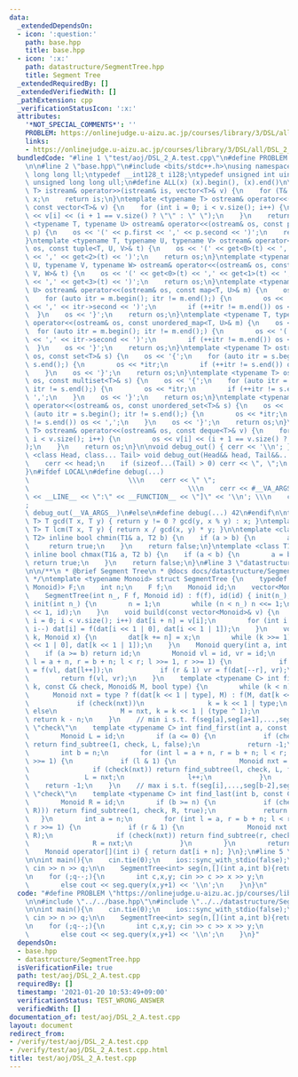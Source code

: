 ```yaml
---
data:
  _extendedDependsOn:
  - icon: ':question:'
    path: base.hpp
    title: base.hpp
  - icon: ':x:'
    path: datastructure/SegmentTree.hpp
    title: Segment Tree
  _extendedRequiredBy: []
  _extendedVerifiedWith: []
  _pathExtension: cpp
  _verificationStatusIcon: ':x:'
  attributes:
    '*NOT_SPECIAL_COMMENTS*': ''
    PROBLEM: https://onlinejudge.u-aizu.ac.jp/courses/library/3/DSL/all/DSL_2_A
    links:
    - https://onlinejudge.u-aizu.ac.jp/courses/library/3/DSL/all/DSL_2_A
  bundledCode: "#line 1 \"test/aoj/DSL_2_A.test.cpp\"\n#define PROBLEM \"https://onlinejudge.u-aizu.ac.jp/courses/library/3/DSL/all/DSL_2_A\"\
    \n\n#line 2 \"base.hpp\"\n#include <bits/stdc++.h>\nusing namespace std;\ntypedef\
    \ long long ll;\ntypedef __int128_t i128;\ntypedef unsigned int uint;\ntypedef\
    \ unsigned long long ull;\n#define ALL(x) (x).begin(), (x).end()\n\ntemplate <typename\
    \ T> istream& operator>>(istream& is, vector<T>& v) {\n    for (T& x : v) is >>\
    \ x;\n    return is;\n}\ntemplate <typename T> ostream& operator<<(ostream& os,\
    \ const vector<T>& v) {\n    for (int i = 0; i < v.size(); i++) {\n        os\
    \ << v[i] << (i + 1 == v.size() ? \"\" : \" \");\n    }\n    return os;\n}\ntemplate\
    \ <typename T, typename U> ostream& operator<<(ostream& os, const pair<T, U>&\
    \ p) {\n    os << '(' << p.first << ',' << p.second << ')';\n    return os;\n\
    }\ntemplate <typename T, typename U, typename V> ostream& operator<<(ostream&\
    \ os, const tuple<T, U, V>& t) {\n    os << '(' << get<0>(t) << ',' << get<1>(t)\
    \ << ',' << get<2>(t) << ')';\n    return os;\n}\ntemplate <typename T, typename\
    \ U, typename V, typename W> ostream& operator<<(ostream& os, const tuple<T, U,\
    \ V, W>& t) {\n    os << '(' << get<0>(t) << ',' << get<1>(t) << ',' << get<2>(t)\
    \ << ',' << get<3>(t) << ')';\n    return os;\n}\ntemplate <typename T, typename\
    \ U> ostream& operator<<(ostream& os, const map<T, U>& m) {\n    os << '{';\n\
    \    for (auto itr = m.begin(); itr != m.end();) {\n        os << '(' << itr->first\
    \ << ',' << itr->second << ')';\n        if (++itr != m.end()) os << ',';\n  \
    \  }\n    os << '}';\n    return os;\n}\ntemplate <typename T, typename U> ostream&\
    \ operator<<(ostream& os, const unordered_map<T, U>& m) {\n    os << '{';\n  \
    \  for (auto itr = m.begin(); itr != m.end();) {\n        os << '(' << itr->first\
    \ << ',' << itr->second << ')';\n        if (++itr != m.end()) os << ',';\n  \
    \  }\n    os << '}';\n    return os;\n}\ntemplate <typename T> ostream& operator<<(ostream&\
    \ os, const set<T>& s) {\n    os << '{';\n    for (auto itr = s.begin(); itr !=\
    \ s.end();) {\n        os << *itr;\n        if (++itr != s.end()) os << ',';\n\
    \    }\n    os << '}';\n    return os;\n}\ntemplate <typename T> ostream& operator<<(ostream&\
    \ os, const multiset<T>& s) {\n    os << '{';\n    for (auto itr = s.begin();\
    \ itr != s.end();) {\n        os << *itr;\n        if (++itr != s.end()) os <<\
    \ ',';\n    }\n    os << '}';\n    return os;\n}\ntemplate <typename T> ostream&\
    \ operator<<(ostream& os, const unordered_set<T>& s) {\n    os << '{';\n    for\
    \ (auto itr = s.begin(); itr != s.end();) {\n        os << *itr;\n        if (++itr\
    \ != s.end()) os << ',';\n    }\n    os << '}';\n    return os;\n}\ntemplate <typename\
    \ T> ostream& operator<<(ostream& os, const deque<T>& v) {\n    for (int i = 0;\
    \ i < v.size(); i++) {\n        os << v[i] << (i + 1 == v.size() ? \"\" : \" \"\
    );\n    }\n    return os;\n}\n\nvoid debug_out() { cerr << '\\n'; }\ntemplate\
    \ <class Head, class... Tail> void debug_out(Head&& head, Tail&&... tail) {\n\
    \    cerr << head;\n    if (sizeof...(Tail) > 0) cerr << \", \";\n    debug_out(move(tail)...);\n\
    }\n#ifdef LOCAL\n#define debug(...)                                          \
    \                         \\\n    cerr << \" \";                             \
    \                                        \\\n    cerr << #__VA_ARGS__ << \" :[\"\
    \ << __LINE__ << \":\" << __FUNCTION__ << \"]\" << '\\n'; \\\n    cerr << \" \"\
    ;                                                                     \\\n   \
    \ debug_out(__VA_ARGS__)\n#else\n#define debug(...) 42\n#endif\n\ntemplate <typename\
    \ T> T gcd(T x, T y) { return y != 0 ? gcd(y, x % y) : x; }\ntemplate <typename\
    \ T> T lcm(T x, T y) { return x / gcd(x, y) * y; }\n\ntemplate <class T1, class\
    \ T2> inline bool chmin(T1& a, T2 b) {\n    if (a > b) {\n        a = b;\n   \
    \     return true;\n    }\n    return false;\n}\ntemplate <class T1, class T2>\
    \ inline bool chmax(T1& a, T2 b) {\n    if (a < b) {\n        a = b;\n       \
    \ return true;\n    }\n    return false;\n}\n#line 3 \"datastructure/SegmentTree.hpp\"\
    \n\n/**\n * @brief Segment Tree\n * @docs docs/datastructure/SegmentTree.md\n\
    \ */\ntemplate <typename Monoid> struct SegmentTree {\n    typedef function<Monoid(Monoid,\
    \ Monoid)> F;\n    int n;\n    F f;\n    Monoid id;\n    vector<Monoid> dat;\n\
    \    SegmentTree(int n_, F f, Monoid id) : f(f), id(id) { init(n_); }\n    void\
    \ init(int n_) {\n        n = 1;\n        while (n < n_) n <<= 1;\n        dat.assign(n\
    \ << 1, id);\n    }\n    void build(const vector<Monoid>& v) {\n        for (int\
    \ i = 0; i < v.size(); i++) dat[i + n] = v[i];\n        for (int i = n - 1; i;\
    \ i--) dat[i] = f(dat[i << 1 | 0], dat[i << 1 | 1]);\n    }\n    void update(int\
    \ k, Monoid x) {\n        dat[k += n] = x;\n        while (k >>= 1) dat[k] = f(dat[k\
    \ << 1 | 0], dat[k << 1 | 1]);\n    }\n    Monoid query(int a, int b) {\n    \
    \    if (a >= b) return id;\n        Monoid vl = id, vr = id;\n        for (int\
    \ l = a + n, r = b + n; l < r; l >>= 1, r >>= 1) {\n            if (l & 1) vl\
    \ = f(vl, dat[l++]);\n            if (r & 1) vr = f(dat[--r], vr);\n        }\n\
    \        return f(vl, vr);\n    }\n    template <typename C> int find_subtree(int\
    \ k, const C& check, Monoid& M, bool type) {\n        while (k < n) {\n      \
    \      Monoid nxt = type ? f(dat[k << 1 | type], M) : f(M, dat[k << 1 | type]);\n\
    \            if (check(nxt))\n                k = k << 1 | type;\n           \
    \ else\n                M = nxt, k = k << 1 | (type ^ 1);\n        }\n       \
    \ return k - n;\n    }\n    // min i s.t. f(seg[a],seg[a+1],...,seg[i]) satisfy\
    \ \"check\"\n    template <typename C> int find_first(int a, const C& check) {\n\
    \        Monoid L = id;\n        if (a <= 0) {\n            if (check(f(L, dat[1])))\
    \ return find_subtree(1, check, L, false);\n            return -1;\n        }\n\
    \        int b = n;\n        for (int l = a + n, r = b + n; l < r; l >>= 1, r\
    \ >>= 1) {\n            if (l & 1) {\n                Monoid nxt = f(L, dat[l]);\n\
    \                if (check(nxt)) return find_subtree(l, check, L, false);\n  \
    \              L = nxt;\n                l++;\n            }\n        }\n    \
    \    return -1;\n    }\n    // max i s.t. f(seg[i],...,seg[b-2],seg[b-1]) satisfy\
    \ \"check\"\n    template <typename C> int find_last(int b, const C& check) {\n\
    \        Monoid R = id;\n        if (b >= n) {\n            if (check(f(dat[1],\
    \ R))) return find_subtree(1, check, R, true);\n            return -1;\n     \
    \   }\n        int a = n;\n        for (int l = a, r = b + n; l < r; l >>= 1,\
    \ r >>= 1) {\n            if (r & 1) {\n                Monoid nxt = f(dat[--r],\
    \ R);\n                if (check(nxt)) return find_subtree(r, check, R, true);\n\
    \                R = nxt;\n            }\n        }\n        return -1;\n    }\n\
    \    Monoid operator[](int i) { return dat[i + n]; }\n};\n#line 5 \"test/aoj/DSL_2_A.test.cpp\"\
    \n\nint main(){\n    cin.tie(0);\n    ios::sync_with_stdio(false);\n    int n,q;\
    \ cin >> n >> q;\n\n    SegmentTree<int> seg(n,[](int a,int b){return min(a,b);},INT_MAX);\n\
    \n    for (;q--;){\n        int c,x,y; cin >> c >> x >> y;\n        if (!c) seg.update(x,y);\n\
    \        else cout << seg.query(x,y+1) << '\\n';\n    }\n}\n"
  code: "#define PROBLEM \"https://onlinejudge.u-aizu.ac.jp/courses/library/3/DSL/all/DSL_2_A\"\
    \n\n#include \"../../base.hpp\"\n#include \"../../datastructure/SegmentTree.hpp\"\
    \n\nint main(){\n    cin.tie(0);\n    ios::sync_with_stdio(false);\n    int n,q;\
    \ cin >> n >> q;\n\n    SegmentTree<int> seg(n,[](int a,int b){return min(a,b);},INT_MAX);\n\
    \n    for (;q--;){\n        int c,x,y; cin >> c >> x >> y;\n        if (!c) seg.update(x,y);\n\
    \        else cout << seg.query(x,y+1) << '\\n';\n    }\n}"
  dependsOn:
  - base.hpp
  - datastructure/SegmentTree.hpp
  isVerificationFile: true
  path: test/aoj/DSL_2_A.test.cpp
  requiredBy: []
  timestamp: '2021-01-20 10:53:49+09:00'
  verificationStatus: TEST_WRONG_ANSWER
  verifiedWith: []
documentation_of: test/aoj/DSL_2_A.test.cpp
layout: document
redirect_from:
- /verify/test/aoj/DSL_2_A.test.cpp
- /verify/test/aoj/DSL_2_A.test.cpp.html
title: test/aoj/DSL_2_A.test.cpp
---
```

